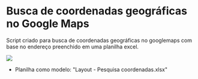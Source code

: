 # Busca de coordenadas geográficas no Google Maps

Script criado para busca de coordenadas geográficas no googlemaps com base no endereço preenchido em uma planilha excel.

![](coord_pt1.gif)

- Planilha como modelo: "Layout - Pesquisa coordenadas.xlsx"
